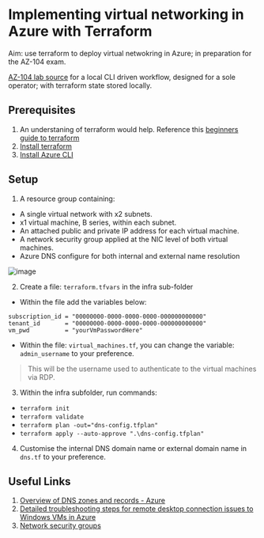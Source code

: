# Implementing virtual networking in Azure with Terraform

Aim: use terraform to deploy virtual netwokring in Azure; in preparation for the AZ-104 exam. 

[AZ-104 lab source](https://github.com/MicrosoftLearning/AZ-104-MicrosoftAzureAdministrator/blob/master/Instructions/Labs/LAB_04-Implement_Virtual_Networking.md) for a local CLI driven workflow, designed for a sole operator; with terraform state stored locally.

## Prerequisites

1. An understaning of terraform would help. Reference this [beginners guide to terraform](https://www.youtube.com/watch?v=YcJ9IeukJL8)
2. [Install terraform](https://developer.hashicorp.com/terraform/downloads)
3. [Install Azure CLI](https://learn.microsoft.com/en-us/cli/azure/install-azure-cli-windows?tabs=azure-cli)

## Setup

1. A resource group containing:
* A single virtual network with x2 subnets.
* x1 virtual machine, B series, within each subnet. 
* An attached public and private IP address for each virtual machine.
* A network security group applied at the NIC level of both virtual machines.
* Azure DNS configure for both internal and external name resolution

![image](https://user-images.githubusercontent.com/77082071/202557140-b0ab941f-79e8-4026-a4c3-9c5ad4110ba0.png)

2. Create a file: `terraform.tfvars` in the infra sub-folder
* Within the file add the variables below:

```
subscription_id = "00000000-0000-0000-0000-000000000000"
tenant_id       = "00000000-0000-0000-0000-000000000000"
vm_pwd          = "yourVmPasswordHere"
```
* Within the file: `virtual_machines.tf`, you can change the variable: `admin_username` to your preference.
> This will be the username used to authenticate to the virtual machines via RDP.


3. Within the infra subfolder, run commands:
* `terraform init`
* `terraform validate`
* `terraform plan -out="dns-config.tfplan"`
* `terraform apply --auto-approve ".\dns-config.tfplan"`
4. Customise the internal DNS domain name or external domain name in `dns.tf` to your preference.

## Useful Links

1. [Overview of DNS zones and records - Azure](https://learn.microsoft.com/en-us/azure/dns/dns-zones-records)
2. [Detailed troubleshooting steps for remote desktop connection issues to Windows VMs in Azure](https://learn.microsoft.com/en-us/troubleshoot/azure/virtual-machines/detailed-troubleshoot-rdp)
3. [Network security groups](https://learn.microsoft.com/en-us/azure/virtual-network/network-security-groups-overview)